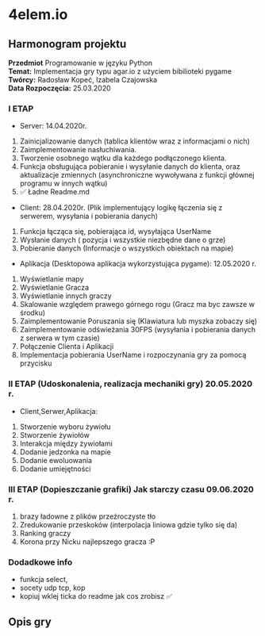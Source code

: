 # 4elem.io

## Harmonogram projektu
<b>Przedmiot</b> Programowanie w języku Python</br>
<b>Temat:</b> Implementacja gry typu agar.io z użyciem bibilioteki pygame<br>
<b>Twórcy:</b> Radosław Kopeć, Izabela Czajowska<br/>
<b>Data Rozpoczęcia:</b> 25.03.2020


### I ETAP

* Server: 14.04.2020r.

1. Zainicjalizowanie danych (tablica klientów wraz z informacjami o nich)
2. Zaimplementowanie nasłuchiwania.
3. Tworzenie osobnego wątku dla każdego podłączonego klienta.
4. Funkcja obsługująca pobieranie i wysyłanie danych do klienta, oraz aktualizacje zmiennych (asynchroniczne wywoływana z funkcji głównej programu w innych wątku)
5. ✅ Ładne Readme.md

* Client: 28.04.2020r. (Plik implementujący logikę łączenia się z serwerem, wysyłania i pobierania danych)
1. Funkcja łącząca się, pobierająca id, wysyłająca UserName
2. Wysłanie danych ( pozycja i wszystkie niezbędne dane o grze)
3. Pobieranie danych (Informacje o wszystkich obiektach na mapie)

* Aplikacja (Desktopowa aplikacja wykorzystująca
pygame): 12.05.2020 r.

1. Wyświetlanie mapy
2. Wyświetlanie Gracza
3. Wyświetlanie innych graczy
4. Skalowanie względem prawego górnego rogu (Gracz ma byc zawsze w środku)
5. Zaimplementowanie Poruszania się (Klawiatura lub myszka zobaczy się)
6. Zaimplementowanie odświeżania 30FPS (wysyłania i pobierania danych z serwera w tym czasie)
7. Połączenie Clienta i Aplikacji
8. Implementacja pobierania UserName i rozpoczynania gry za pomocą przycisku

### II ETAP (Udoskonalenia, realizacja mechaniki gry) 20.05.2020 r.

* Client,Serwer,Aplikacja:

1. Stworzenie wyboru żywiołu
2. Stworzenie żywiołów
3. Interakcja między żywiołami
4. Dodanie jedzonka na mapie
5. Dodanie ewoluowania
6. Dodanie umiejętności

### III ETAP (Dopieszczanie grafiki) Jak starczy czasu 09.06.2020 r.

1. brazy ładowne z plików przeźroczyste tło
2. Zredukowanie przeskoków (interpolacja liniowa gdzie tylko się da)
3. Ranking graczy
4. Korona przy Nicku najlepszego gracza :P

### Dodadkowe info

- funkcja select,
- socety udp tcp, kop
- kopiuj wklej ticka do readme jak cos zrobisz ✅

## Opis gry